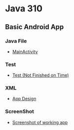 # Java 310
## Basic Android App

### Java File
-	[MainActivity](app/src/main/java/com/example/basicapp/MainActivity.java)

### Test
-	[Test (Not Finished on Time)](app/src/test/java/com/example/basicapp/MainActivityTest.java)

### XML
-	[App Design](app/src/main/res/layout/activity_main.xml)

### ScreenShot
-	[Screenshot of working app](screenshot.png)
